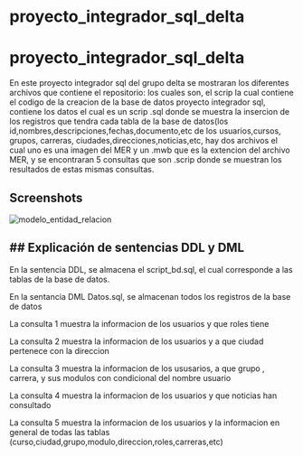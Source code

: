 # proyecto_integrador_sql_delta
# proyecto_integrador_sql_delta

En este proyecto integrador sql del grupo delta se mostraran los diferentes archivos que contiene el repositorio: los cuales son, el scrip la cual 
contiene el codigo de la creacion de la base de datos proyecto integrador sql, contiene los datos el cual es un scrip .sql donde se muestra la insercion de los registros
que tendra cada tabla de la base de datos(los id,nombres,descripciones,fechas,documento,etc de los usuarios,cursos, grupos, carreras, ciudades,direcciones,noticias,etc,
hay dos archivos el cual uno es una imagen del MER y un .mwb que es la extencion del archivo MER, y se encontraran 5 consultas que son .scrip donde se muestran
los resultados de estas mismas consultas.  

## Screenshots

![modelo_entidad_relacion](https://user-images.githubusercontent.com/105289424/179334978-60b95c96-224d-406a-8140-58ad1ff772bb.jpg)

## ## Explicación de sentencias DDL y DML
En la sentencia DDL, se almacena el script_bd.sql, el cual corresponde a las tablas de la base de datos.

En la sentancia DML Datos.sql, se almacenan todos los registros de la base de datos

La consulta 1 muestra la informacion de los usuarios y que roles tiene

La consulta 2 muestra la informacion de los usuarios y a que ciudad pertenece con la direccion 

La consulta 3 muestra la informacion de los ususarios, a que grupo , carrera, y sus modulos con condicional del nombre usuario

La consulta 4 muestra la informacion de los usuarios y que noticias han consultado

La consulta 5 muestra la informacion de los usuarios y la informacion en general de todas las tablas (curso,ciudad,grupo,modulo,direccion,roles,carreras,etc)
